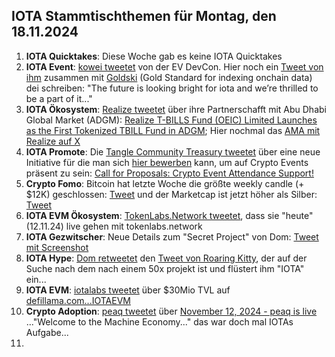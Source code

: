 ## IOTA Stammtischthemen für Montag, den 18.11.2024

1. **IOTA Quicktakes**: Diese Woche gab es keine IOTA Quicktakes
2. **IOTA Event**: [kowei tweetet](https://x.com/kowei1995/status/1856003801951650049) von der EV DevCon. Hier noch ein [Tweet von ihm](https://x.com/goldskyio/status/1856190541991498017) zusammen mit [Goldski](https://x.com/goldskyio) (Gold Standard for indexing onchain data) dei schreiben: "The future is looking bright for iota and we’re thrilled to be a part of it..."
3. **IOTA Ökosystem**: [Realize tweetet](https://x.com/realizefinance/status/1856018821569560807) über ihre Partnerschafft mit Abu Dhabi Global Market (ADGM): [Realize T-BILLS Fund (OEIC) Limited Launches as the First Tokenized TBILL Fund in ADGM](https://www.adgm.com/media/announcements/realize-t-bills-fund-oeic-limited-launches-as-the-first-tokenized-tbill-fund-in-adgm); Hier nochmal das [AMA mit Realize auf X](https://x.com/realizefinance/status/1856003736625115403) 
4. **IOTA Promote**: Die [Tangle Community Treasury tweetet](https://x.com/TangleTreasury/status/1856241454118469817) über eine neue Initiative für die man sich [hier bewerben](https://www.tangletreasury.org/submit-proposal) kann, um auf Crypto Events präsent zu sein: [Call for Proposals: Crypto Event Attendance Support!](https://medium.com/@tangletreasury_87751/call-for-proposals-crypto-event-attendance-support-a157c715c15e)
5. **Crypto Fomo**: Bitcoin hat letzte Woche die größte weekly candle (+ $12K) geschlossen: [Tweet](https://x.com/cryptoamanclub/status/1855871848270950570) und der Marketcap ist jetzt höher als Silber: [Tweet](https://x.com/JasonYanowitz/status/1856153656543899813)
6. **IOTA EVM Ökosystem**: [TokenLabs.Network tweetet](https://x.com/TokenLabsX/status/1856239925869326768), dass sie "heute" (12.11.24) live gehen mit tokenlabs.network
7. **IOTA Gezwitscher**: Neue Details zum "Secret Project" von Dom: [Tweet mit Screenshot](https://x.com/Vrom14286662/status/1856227997675667592)
8. **IOTA Hype**: [Dom retweetet](https://x.com/DomSchiener/status/1856026712741449952) den [Tweet von Roaring Kitty](https://x.com/RoaringKitty/status/1855782862106005713), der auf der Suche nach dem nach einem 50x projekt ist und flüstert ihm "IOTA" ein...
9. **IOTA EVM**: [iotalabs tweetet](https://x.com/iotalabs_/status/1856275745473220799) über $30Mio TVL auf [defillama.com...IOTAEVM](https://defillama.com/chain/IOTA%20EVM)
10. **Crypto Adoption**: [peaq tweetet](https://x.com/peaq/status/1856261620806144379) über [November 12, 2024 - peaq is live](https://www.peaq.network/blog/peaq-is-live) ..."Welcome to the Machine Economy..." das war doch mal IOTAs Aufgabe...
11. 
